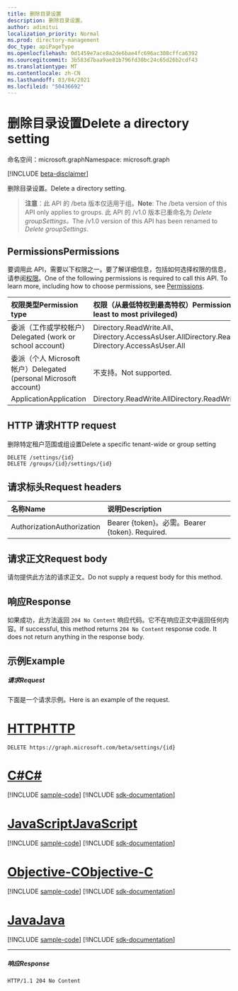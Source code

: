 ```yaml
---
title: 删除目录设置
description: 删除目录设置。
author: adimitui
localization_priority: Normal
ms.prod: directory-management
doc_type: apiPageType
ms.openlocfilehash: 0d1459e7ace8a2de6bae4fc696ac308cffca6392
ms.sourcegitcommit: 3b583d7baa9ae81b796fd30bc24c65d26b2cdf43
ms.translationtype: MT
ms.contentlocale: zh-CN
ms.lasthandoff: 03/04/2021
ms.locfileid: "50436692"
---
```

# <a name="delete-a-directory-setting"></a><span data-ttu-id="7d92a-103">删除目录设置</span><span class="sxs-lookup"><span data-stu-id="7d92a-103">Delete a directory setting</span></span>

<span data-ttu-id="7d92a-104">命名空间：microsoft.graph</span><span class="sxs-lookup"><span data-stu-id="7d92a-104">Namespace: microsoft.graph</span></span>

[!INCLUDE [beta-disclaimer](../../includes/beta-disclaimer.md)]

<span data-ttu-id="7d92a-105">删除目录设置。</span><span class="sxs-lookup"><span data-stu-id="7d92a-105">Delete a directory setting.</span></span>

> <span data-ttu-id="7d92a-106">**注意**：此 API 的 /beta 版本仅适用于组。</span><span class="sxs-lookup"><span data-stu-id="7d92a-106">**Note**: The /beta version of this API only applies to groups.</span></span> <span data-ttu-id="7d92a-107">此 API 的 /v1.0 版本已重命名为 *Delete groupSettings。*</span><span class="sxs-lookup"><span data-stu-id="7d92a-107">The /v1.0 version of this API has been renamed to *Delete groupSettings*.</span></span>

## <a name="permissions"></a><span data-ttu-id="7d92a-108">Permissions</span><span class="sxs-lookup"><span data-stu-id="7d92a-108">Permissions</span></span>
<span data-ttu-id="7d92a-p102">要调用此 API，需要以下权限之一。要了解详细信息，包括如何选择权限的信息，请参阅[权限](/graph/permissions-reference)。</span><span class="sxs-lookup"><span data-stu-id="7d92a-p102">One of the following permissions is required to call this API. To learn more, including how to choose permissions, see [Permissions](/graph/permissions-reference).</span></span>

|<span data-ttu-id="7d92a-111">权限类型</span><span class="sxs-lookup"><span data-stu-id="7d92a-111">Permission type</span></span>      | <span data-ttu-id="7d92a-112">权限（从最低特权到最高特权）</span><span class="sxs-lookup"><span data-stu-id="7d92a-112">Permissions (from least to most privileged)</span></span>              |
|:--------------------|:---------------------------------------------------------|
|<span data-ttu-id="7d92a-113">委派（工作或学校帐户）</span><span class="sxs-lookup"><span data-stu-id="7d92a-113">Delegated (work or school account)</span></span> | <span data-ttu-id="7d92a-114">Directory.ReadWrite.All、Directory.AccessAsUser.All</span><span class="sxs-lookup"><span data-stu-id="7d92a-114">Directory.ReadWrite.All, Directory.AccessAsUser.All</span></span>    |
|<span data-ttu-id="7d92a-115">委派（个人 Microsoft 帐户）</span><span class="sxs-lookup"><span data-stu-id="7d92a-115">Delegated (personal Microsoft account)</span></span> | <span data-ttu-id="7d92a-116">不支持。</span><span class="sxs-lookup"><span data-stu-id="7d92a-116">Not supported.</span></span>    |
|<span data-ttu-id="7d92a-117">Application</span><span class="sxs-lookup"><span data-stu-id="7d92a-117">Application</span></span> | <span data-ttu-id="7d92a-118">Directory.ReadWrite.All</span><span class="sxs-lookup"><span data-stu-id="7d92a-118">Directory.ReadWrite.All</span></span> |

## <a name="http-request"></a><span data-ttu-id="7d92a-119">HTTP 请求</span><span class="sxs-lookup"><span data-stu-id="7d92a-119">HTTP request</span></span>
<!-- { "blockType": "ignored" } -->
<span data-ttu-id="7d92a-120">删除特定租户范围或组设置</span><span class="sxs-lookup"><span data-stu-id="7d92a-120">Delete a specific tenant-wide or group setting</span></span>
```http
DELETE /settings/{id}
DELETE /groups/{id}/settings/{id}

```
## <a name="request-headers"></a><span data-ttu-id="7d92a-121">请求标头</span><span class="sxs-lookup"><span data-stu-id="7d92a-121">Request headers</span></span>
| <span data-ttu-id="7d92a-122">名称</span><span class="sxs-lookup"><span data-stu-id="7d92a-122">Name</span></span>       | <span data-ttu-id="7d92a-123">说明</span><span class="sxs-lookup"><span data-stu-id="7d92a-123">Description</span></span>|
|:---------------|:----------|
| <span data-ttu-id="7d92a-124">Authorization</span><span class="sxs-lookup"><span data-stu-id="7d92a-124">Authorization</span></span>  | <span data-ttu-id="7d92a-p103">Bearer {token}。必需。</span><span class="sxs-lookup"><span data-stu-id="7d92a-p103">Bearer {token}. Required.</span></span> |

## <a name="request-body"></a><span data-ttu-id="7d92a-127">请求正文</span><span class="sxs-lookup"><span data-stu-id="7d92a-127">Request body</span></span>
<span data-ttu-id="7d92a-128">请勿提供此方法的请求正文。</span><span class="sxs-lookup"><span data-stu-id="7d92a-128">Do not supply a request body for this method.</span></span>

## <a name="response"></a><span data-ttu-id="7d92a-129">响应</span><span class="sxs-lookup"><span data-stu-id="7d92a-129">Response</span></span>

<span data-ttu-id="7d92a-p104">如果成功，此方法返回 `204 No Content` 响应代码。它不在响应正文中返回任何内容。</span><span class="sxs-lookup"><span data-stu-id="7d92a-p104">If successful, this method returns `204 No Content` response code. It does not return anything in the response body.</span></span>

## <a name="example"></a><span data-ttu-id="7d92a-132">示例</span><span class="sxs-lookup"><span data-stu-id="7d92a-132">Example</span></span>
##### <a name="request"></a><span data-ttu-id="7d92a-133">请求</span><span class="sxs-lookup"><span data-stu-id="7d92a-133">Request</span></span>
<span data-ttu-id="7d92a-134">下面是一个请求示例。</span><span class="sxs-lookup"><span data-stu-id="7d92a-134">Here is an example of the request.</span></span>

# <a name="http"></a>[<span data-ttu-id="7d92a-135">HTTP</span><span class="sxs-lookup"><span data-stu-id="7d92a-135">HTTP</span></span>](#tab/http)
<!-- {
  "blockType": "request",
  "name": "delete_directorysetting"
}-->
```http
DELETE https://graph.microsoft.com/beta/settings/{id}
```
# <a name="c"></a>[<span data-ttu-id="7d92a-136">C#</span><span class="sxs-lookup"><span data-stu-id="7d92a-136">C#</span></span>](#tab/csharp)
[!INCLUDE [sample-code](../includes/snippets/csharp/delete-directorysetting-csharp-snippets.md)]
[!INCLUDE [sdk-documentation](../includes/snippets/snippets-sdk-documentation-link.md)]

# <a name="javascript"></a>[<span data-ttu-id="7d92a-137">JavaScript</span><span class="sxs-lookup"><span data-stu-id="7d92a-137">JavaScript</span></span>](#tab/javascript)
[!INCLUDE [sample-code](../includes/snippets/javascript/delete-directorysetting-javascript-snippets.md)]
[!INCLUDE [sdk-documentation](../includes/snippets/snippets-sdk-documentation-link.md)]

# <a name="objective-c"></a>[<span data-ttu-id="7d92a-138">Objective-C</span><span class="sxs-lookup"><span data-stu-id="7d92a-138">Objective-C</span></span>](#tab/objc)
[!INCLUDE [sample-code](../includes/snippets/objc/delete-directorysetting-objc-snippets.md)]
[!INCLUDE [sdk-documentation](../includes/snippets/snippets-sdk-documentation-link.md)]

# <a name="java"></a>[<span data-ttu-id="7d92a-139">Java</span><span class="sxs-lookup"><span data-stu-id="7d92a-139">Java</span></span>](#tab/java)
[!INCLUDE [sample-code](../includes/snippets/java/delete-directorysetting-java-snippets.md)]
[!INCLUDE [sdk-documentation](../includes/snippets/snippets-sdk-documentation-link.md)]

---

##### <a name="response"></a><span data-ttu-id="7d92a-140">响应</span><span class="sxs-lookup"><span data-stu-id="7d92a-140">Response</span></span>
<!-- {
  "blockType": "response",
  "truncated": true
} -->
```http
HTTP/1.1 204 No Content
```

<!-- uuid: 8fcb5dbc-d5aa-4681-8e31-b001d5168d79
2015-10-25 14:57:30 UTC -->
<!--
{
  "type": "#page.annotation",
  "description": "Delete directorySetting",
  "keywords": "",
  "section": "documentation",
  "tocPath": "",
  "suppressions": [
  ]
}
-->


